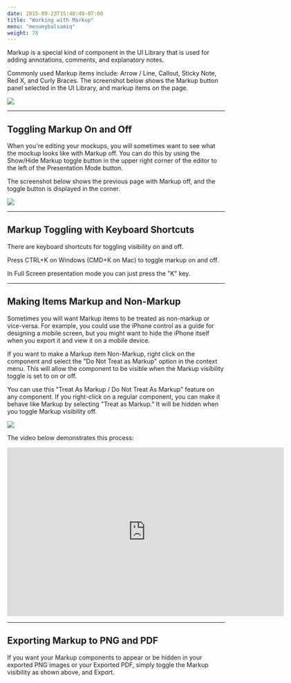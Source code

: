 ```yaml
---
date: 2015-09-23T15:48:49-07:00
title: "Working with Markup"
menu: "menumybalsamiq"
weight: 78
---
```


Markup is a special kind of component in the UI Library that is used for adding annotations, comments, and explanatory notes.

Commonly used Markup items include: Arrow / Line, Callout, Sticky Note, Red X, and Curly Braces. The screenshot below shows the Markup button panel selected in the UI Library, and markup items on the page.

![](http://media.balsamiq.com/img/support/docs/m4d/markup-on.png)

* * *

## Toggling Markup On and Off

When you're editing your mockups, you will sometimes want to see what the mockup looks like with Markup off. You can do this by using the Show/Hide Markup toggle button in the upper right corner of the editor to the left of the Presentation Mode button.

The screenshot below shows the previous page with Markup off, and the toggle button is displayed in the corner.

![](http://media.balsamiq.com/img/support/docs/m4d/markup-off.png)

* * *

## Markup Toggling with Keyboard Shortcuts

There are keyboard shortcuts for toggling visibility on and off.

Press CTRL+K on Windows (CMD+K on Mac) to toggle markup on and off.

In Full Screen presentation mode you can just press the "K" key.

* * *

## Making Items Markup and Non-Markup

Sometimes you will want Markup items to be treated as non-markup or vice-versa. For example, you could use the iPhone control as a guide for designing a mobile screen, but you might want to hide the iPhone itself when you export it and view it on a mobile device.

If you want to make a Markup item Non-Markup, right click on the component and select the "Do Not Treat as Markup" option in the context menu. This will allow the component to be visible when the Markup visibility toggle is set to on or off.

You can use this "Treat As Markup / Do Not Treat As Markup" feature on any component. If you right-click on a regular component, you can make it behave like Markup by selecting "Treat as Markup." It will be hidden when you toggle Markup visibility off.

![](http://media.balsamiq.com/img/support/docs/m4d/markup-nonmarkup.png)

The video below demonstrates this process:

<iframe allowfullscreen="" frameborder="0" height="390" src="http://www.youtube.com/embed/UUJjqQ9Rdao?rel=0" width="640"></iframe>

* * *

## Exporting Markup to PNG and PDF

If you want your Markup components to appear or be hidden in your exported PNG images or your Exported PDF, simply toggle the Markup visibility as shown above, and Export.
